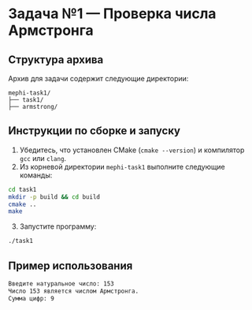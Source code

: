 # Задача №1 — Проверка числа Армстронга

## Структура архива

Архив для задачи содержит следующие директории:

```
mephi-task1/
├── task1/
├── armstrong/
```

## Инструкции по сборке и запуску

1. Убедитесь, что установлен CMake (`cmake --version`) и компилятор `gcc` или `clang`.
2. Из корневой директории `mephi-task1` выполните следующие команды:

```bash
cd task1
mkdir -p build && cd build
cmake ..
make
```

3. Запустите программу:

```bash
./task1
```

## Пример использования

```bash
Введите натуральное число: 153
Число 153 является числом Армстронга.
Сумма цифр: 9
```
